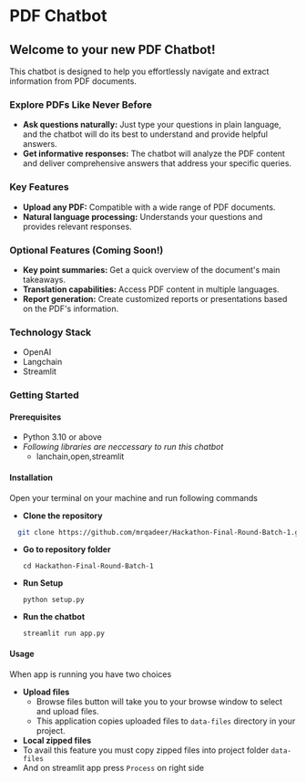 # PDF Chatbot

## Welcome to your new PDF Chatbot!

This chatbot is designed to help you effortlessly navigate and extract information from PDF documents.

### Explore PDFs Like Never Before

- **Ask questions naturally:** Just type your questions in plain language, and the chatbot will do its best to understand and provide helpful answers.
- **Get informative responses:** The chatbot will analyze the PDF content and deliver comprehensive answers that address your specific queries.


### Key Features

- **Upload any PDF:** Compatible with a wide range of PDF documents.
- **Natural language processing:** Understands your questions and provides relevant responses.


### Optional Features (Coming Soon!)

- **Key point summaries:** Get a quick overview of the document's main takeaways.
- **Translation capabilities:** Access PDF content in multiple languages.
- **Report generation:** Create customized reports or presentations based on the PDF's information.

### Technology Stack

- OpenAI
- Langchain
- Streamlit

### Getting Started

#### Prerequisites
- Python 3.10 or above
- *Following libraries are neccessary to run this chatbot*
  - lanchain,open,streamlit  


#### Installation
Open your terminal on your machine and run following commands
- **Clone the repository**

```bash
  git clone https://github.com/mrqadeer/Hackathon-Final-Round-Batch-1.git
```
- **Go to repository folder**
  ```
  cd Hackathon-Final-Round-Batch-1
  ```
- **Run Setup**
  ```
  python setup.py
  ```
- **Run the chatbot**
  ```
  streamlit run app.py
  ```


#### Usage
When app is running you have two choices
- **Upload files**
  - Browse files button will take you to your browse window to select and upload files.
  - This application copies uploaded files to ```data-files``` directory in your project.
- **Local zipped files**
- To avail this feature you must copy zipped files into project folder ```data-files```
- And on streamlit app press ```Process``` on right side




